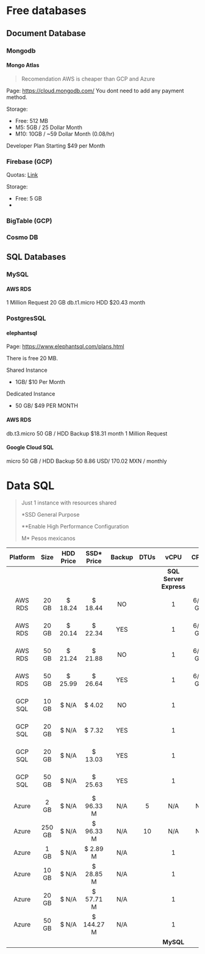 # Free databases

## Document Database

### Mongodb

#### Mongo Atlas

> Recomendation AWS is cheaper than GCP and Azure

Page: https://cloud.mongodb.com/
You dont need to add any payment method.

Storage:
- Free: 512 MB
- M5: 5GB / 25 Dollar Month
- M10: 10GB / ~59 Dollar Month (0.08/hr)

Developer Plan Starting $49 per Month

### Firebase (GCP)

Quotas: [Link](https://console.cloud.google.com/appengine/quotadetails?project=burnished-yeti-181214&authuser=0)

Storage: 
- Free: 5 GB
- 

### BigTable (GCP) 

### Cosmo DB

## SQL Databases

### MySQL

#### AWS RDS

1 Million Request
20 GB
db.t1.micro HDD
$20.43 month

### PostgresSQL

#### elephantsql

Page: https://www.elephantsql.com/plans.html

There is free 20 MB.

Shared Instance
- 1GB/ $10 Per Month

Dedicated Instance
- 50 GB/ $49 PER MONTH

#### AWS RDS

db.t3.micro
50 GB / HDD
Backup
$18.31 month
1 Million Request

#### Google Cloud SQL

micro
50 GB / HDD
Backup 50
8.86 USD/ 170.02 MXN / monthly

# Data SQL

> Just 1 instance with resources shared
>
> *SSD General Purpose
>
> **Enable High Performance Configuration
>
> M* Pesos mexicanos

| Platform |  Size  | HDD Price | SSD* Price | Backup | DTUs | vCPU | CPU/h     | RAM GB | H** | Plan        | Server                |
|:--------:|:------:|:---------:|:----------:|:------:|:----:|:----:|:---------:|:------:|:---:|:----------- | :-------------------- |
||||||| **SQL Server Express** ||
| AWS RDS  |  20 GB | $ 18.24   | $  18.44   |  NO    |      | 1    | 6/3.3 GHz | 1      |     | db.t2.micro     | US East (N. Virginia) |
| AWS RDS  |  20 GB | $ 20.14   | $  22.34   |  YES   |      | 1    | 6/3.3 GHz | 1      |     | db.t2.micro     | US East (N. Virginia) |
| AWS RDS  |  50 GB | $ 21.24   | $  21.88   |  NO    |      | 1    | 6/3.3 GHz | 1      |     | db.t2.micro     | US East (N. Virginia) |
| AWS RDS  |  50 GB | $ 25.99   | $  26.64   |  YES   |      | 1    | 6/3.3 GHz | 1      |     | db.t2.micro     | US East (N. Virginia) |
| GCP SQL  |  10 GB | $ N/A     | $   4.02   |  NO    |      | 1    | ?         | 3.75   | NO  | N/A             | lowa (us-central1)    |
| GCP SQL  |  20 GB | $ N/A     | $   7.32   |  YES   |      | 1    | ?         | 3.75   | NO  | N/A             | lowa (us-central1)    |
| GCP SQL  |  20 GB | $ N/A     | $  13.03   |  YES   |      | 1    | ?         | 3.75   | YES | N/A             | lowa (us-central1)    |
| GCP SQL  |  50 GB | $ N/A     | $  25.63   |  YES   |      | 1    | ?         | 3.75   | YES | N/A             | lowa (us-central1)    |
| Azure    |   2 GB | $ N/A     | $  96.33 M |  N/A   | 5    | N/A  | N/A       | N/A    |     | N/A             | East US               |
| Azure    | 250 GB | $ N/A     | $  96.33 M |  N/A   | 10   | N/A  | N/A       | N/A    |     | N/A             | East US               |
| Azure    |   1 GB | $ N/A     | $   2.89 M |  N/A   |      | 1    | ?         | 3      |     | General Purpose | East US               |
| Azure    |  10 GB | $ N/A     | $  28.85 M |  N/A   |      | 1    | ?         | 3      |     | General Purpose | East US               |
| Azure    |  20 GB | $ N/A     | $  57.71 M |  N/A   |      | 1    | ?         | 3      |     | General Purpose | East US               |
| Azure    |  50 GB | $ N/A     | $ 144.27 M |  N/A   |      | 1    | ?         | 3      |     | General Purpose | East US               |
||||||| **MySQL** ||